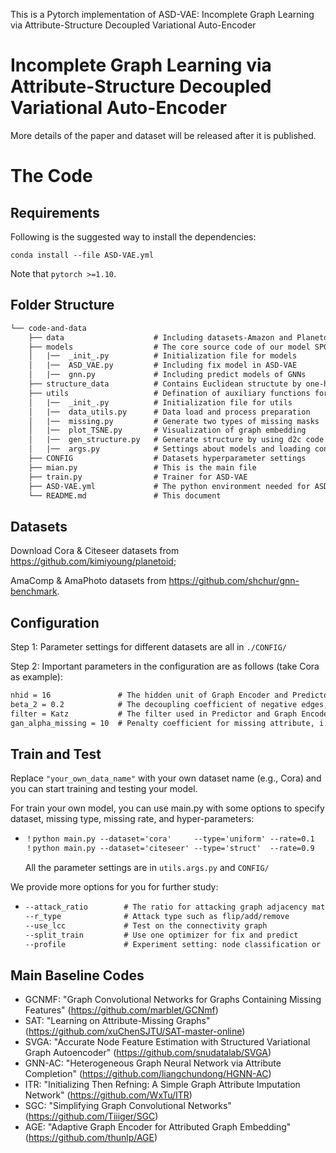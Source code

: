 This is a Pytorch implementation of ASD-VAE:  Incomplete Graph Learning via Attribute-Structure Decoupled Variational Auto-Encoder

# Incomplete Graph Learning via Attribute-Structure Decoupled Variational Auto-Encoder

More details of the paper and dataset will be released after it is published.


# The Code

## Requirements

Following is the suggested way to install the dependencies:

    conda install --file ASD-VAE.yml

Note that ``pytorch >=1.10``.

## Folder Structure

```tex
└── code-and-data
    ├── data                    # Including datasets-Amazon and Planetoid
    ├── models                  # The core source code of our model SPGCL
    │   |──  _init_.py          # Initialization file for models
    │   |──  ASD_VAE.py         # Including fix model in ASD-VAE    
    │   |──  gnn.py             # Including predict models of GNNs 
    ├── structure_data          # Contains Euclidean structute by one-hot or d2c 
    ├── utils                   # Defination of auxiliary functions for running
    │   |──  _init_.py          # Initialization file for utils
    │   |──  data_utils.py      # Data load and process preparation    
    │   |──  missing.py         # Generate two types of missing masks
    │   |──  plot_TSNE.py       # Visualization of graph embedding
    │   |──  gen_structure.py   # Generate structure by using d2c code 
    │   |──  args.py            # Settings about models and loading configure files
    ├── CONFIG                  # Datasets hyperparameter settings
    ├── mian.py                 # This is the main file
    ├── train.py                # Trainer for ASD-VAE 
    ├── ASD-VAE.yml             # The python environment needed for ASD-VAE
    └── README.md               # This document
```

## Datasets

Download Cora & Citeseer datasets from https://github.com/kimiyoung/planetoid; 

AmaComp & AmaPhoto datasets from https://github.com/shchur/gnn-benchmark.

## Configuration

Step 1:  Parameter settings for different datasets are all in  `./CONFIG/` 

Step 2:  Important parameters in the configuration are as follows (take Cora as example):

```tex
nhid = 16               # The hidden unit of Graph Encoder and Predictor
beta_2 = 0.2            # The decoupling coefficient of negative edges, i.e., \beta_2
filter = Katz           # The filter used in Predictor and Graph Encoder, i.e., Res
gan_alpha_missing = 10  # Penalty coefficient for missing attribute, i.e., \alpha_D
```


##  Train and Test

Replace `"your_own_data_name"` with your own dataset name (e.g., Cora) and you can start training and testing your model.

For train your own model, you can use main.py with some options to specify dataset, missing type, missing rate, and hyper-parameters:

- ```tex
  ！python main.py --dataset='cora'     --type='uniform' --rate=0.1  
  ！python main.py --dataset='citeseer' --type='struct'  --rate=0.9
  ```

  All the parameter settings are in `utils.args.py` and `CONFIG/` 

We provide more options for you for further study:

- ```tex
  --attack_ratio        # The ratio for attacking graph adjacency matrix
  --r_type              # Attack type such as flip/add/remove
  --use_lcc             # Test on the connectivity graph
  --split_train         # Use one optimizer for fix and predict
  --profile             # Experiment setting: node classification or profile
  ```
 
 ## Main Baseline Codes
  - GCNMF:  "Graph Convolutional Networks for Graphs Containing Missing Features" (https://github.com/marblet/GCNmf)
  - SAT: "Learning on Attribute-Missing Graphs" (https://github.com/xuChenSJTU/SAT-master-online)
  - SVGA: "Accurate Node Feature Estimation with Structured Variational Graph Autoencoder" (https://github.com/snudatalab/SVGA)
  - GNN-AC: "Heterogeneous Graph Neural Network via Attribute Completion" (https://github.com/liangchundong/HGNN-AC)
  - ITR: "Initializing Then Refning: A Simple Graph Attribute Imputation Network" (https://github.com/WxTu/ITR)
  - SGC: "Simplifying Graph Convolutional Networks" (https://github.com/Tiiiger/SGC)
  - AGE: "Adaptive Graph Encoder for Attributed Graph Embedding" (https://github.com/thunlp/AGE)
